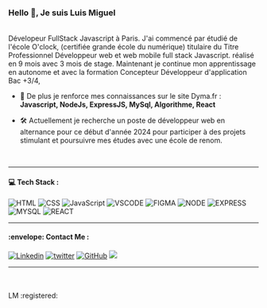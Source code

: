 <h3 align="left">Hello 👋, Je suis Luis Miguel</h3>

<br/>
Dévelopeur FullStack Javascript à Paris.
J'ai commencé par étudié de l'école O'clock, (certifiée grande école du numérique) titulaire du Titre Professionnel Développeur web et web mobile full stack Javascript. réalisé en  9 mois avec 3 mois de stage.
Maintenant je continue mon apprentissage en autonome et avec la formation Concepteur Développeur d'application Bac +3/4,

<br/>

- 🌱 De plus je renforce mes connaissances sur le site Dyma.fr :  **Javascript, NodeJs, ExpressJS, MySql, Algorithme, React** 

- :hammer_and_wrench:  Actuellement je recherche un poste de développeur web en alternance pour ce début d'année 2024 pour participer à des projets stimulant et poursuivre mes études avec une école de renom.  
<br/>

<hr/>
<h4 align="left"> 💻 Tech Stack :</h4>

![HTML](https://img.shields.io/badge/HTML-%23FFac45.svg?&style=for-the-badge&logo=html5&logoColor=white&color=orange)
![CSS](https://img.shields.io/badge/CSS-%23FFac45.svg?&style=for-the-badge&logo=css3&logoColor=white&color=blue)
![JavaScript](https://img.shields.io/badge/JAVASCRIPT-%23FFac45.svg?&style=for-the-badge&logo=javascript&logoColor=white&color=yellow)
![VSCODE](https://img.shields.io/badge/Visual_Studio_Code-0078D4?style=for-the-badge&logo=visual%20studio%20code&logoColor=white)
![FIGMA](https://img.shields.io/badge/figma-%23F24E1E.svg?style=for-the-badge&logo=figma&logoColor=white)
![NODE](https://img.shields.io/badge/Node.js-43853D?style=for-the-badge&logo=node.js&logoColor=white)
![EXPRESS](https://img.shields.io/badge/Express.js-404D59?style=for-the-badge)
![MYSQL](https://img.shields.io/badge/MySQL-005C84?style=for-the-badge&logo=mysql&logoColor=white)
![REACT](https://img.shields.io/badge/React-20232A?style=for-the-badge&logo=react&logoColor=61DAFB)
<hr/>

<h4 align="left"> :envelope: Contact Me :</h4>

<a href='https://fr.linkedin.com/in/luis-miguel-robles-81213463' target="_blank"><img alt='Linkedin' src='https://img.shields.io/badge/linkedin-%230077B5.svg?style=for-the-badge&logo=linkedin&logoColor=white'/></a>
<a href='https://twitter.com/LuismiMarcoDj' target="_blank"><img alt='twitter' src='https://img.shields.io/badge/Twitter-%231DA1F2.svg?style=for-the-badge&logo=Twitter&logoColor=white'/></a>
[![GitHub](https://img.shields.io/badge/GitHub-100000?style=for-the-badge&logo=github&logoColor=white)](https://github.com/LuisMiLR)
<a href="mailto:luismiguel.robles.lr@gmail.com" target="_blank"><img src="https://img.shields.io/badge/Email-luismiguel.robles.lr@gmail.com-teal?style=for-the-badge&logo=gmail"></a>
<hr/>
<br/>

<br/>
LM :registered:







